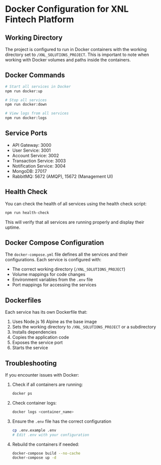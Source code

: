 # Docker Configuration for XNL Fintech Platform

## Working Directory

The project is configured to run in Docker containers with the working directory set to `/XNL_SOLUTIONS_PROJECT`. This is important to note when working with Docker volumes and paths inside the containers.

## Docker Commands

```bash
# Start all services in Docker
npm run docker:up

# Stop all services
npm run docker:down

# View logs from all services
npm run docker:logs
```

## Service Ports

- API Gateway: 3000
- User Service: 3001
- Account Service: 3002
- Transaction Service: 3003
- Notification Service: 3004
- MongoDB: 27017
- RabbitMQ: 5672 (AMQP), 15672 (Management UI)

## Health Check

You can check the health of all services using the health check script:

```bash
npm run health-check
```

This will verify that all services are running properly and display their uptime.

## Docker Compose Configuration

The `docker-compose.yml` file defines all the services and their configurations. Each service is configured with:

- The correct working directory (`/XNL_SOLUTIONS_PROJECT`)
- Volume mappings for code changes
- Environment variables from the `.env` file
- Port mappings for accessing the services

## Dockerfiles

Each service has its own Dockerfile that:

1. Uses Node.js 16 Alpine as the base image
2. Sets the working directory to `/XNL_SOLUTIONS_PROJECT` or a subdirectory
3. Installs dependencies
4. Copies the application code
5. Exposes the service port
6. Starts the service

## Troubleshooting

If you encounter issues with Docker:

1. Check if all containers are running:

   ```bash
   docker ps
   ```

2. Check container logs:

   ```bash
   docker logs <container_name>
   ```

3. Ensure the `.env` file has the correct configuration

   ```bash
   cp .env.example .env
   # Edit .env with your configuration
   ```

4. Rebuild the containers if needed:
   ```bash
   docker-compose build --no-cache
   docker-compose up -d
   ```
